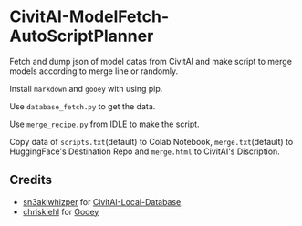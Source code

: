 # CivitAI-ModelFetch-AutoScriptPlanner
Fetch and dump json of model datas from CivitAI and make script to merge models according to merge line or randomly.

Install `markdown` and `gooey` with using pip.

Use `database_fetch.py` to get the data.

Use `merge_recipe.py` from IDLE to make the script.

Copy data of `scripts.txt`(default) to Colab Notebook, `merge.txt`(default) to HuggingFace's Destination Repo and `merge.html` to CivitAI's Discription.

## Credits
* [sn3akiwhizper](https://github.com/sn3akiwhizper) for [CivitAI-Local-Database](https://github.com/sn3akiwhizper/civitai-local-database)
* [chriskiehl](https://github.com/chriskiehl) for [Gooey](https://github.com/chriskiehl/Gooey)
